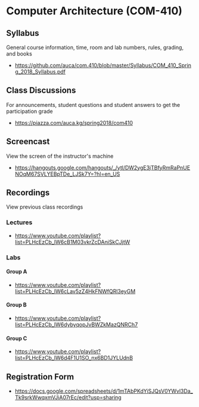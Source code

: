 # Computer Architecture (COM-410)

## Syllabus

General course information, time, room and lab numbers, rules, grading, and
books

* <https://github.com/auca/com.410/blob/master/Syllabus/COM_410_Spring_2018_Syllabus.pdf>

## Class Discussions

For announcements, student questions and student answers to get the
participation grade

* <https://piazza.com/auca.kg/spring2018/com410>

## Screencast

View the screen of the instructor's machine

* <https://hangouts.google.com/hangouts/_/ytl/DW2ygE3jTBfyRmRaPnUENOqM67SVLYEBpTDe_LJSk7Y=?hl=en_US>

## Recordings

View previous class recordings

### Lectures

* <https://www.youtube.com/playlist?list=PLHcEzCb_lW6cB1M03vkrZcDAniSkCJjtW>

### Labs

#### Group A

* <https://www.youtube.com/playlist?list=PLHcEzCb_lW6cLav5zZ4HkFNWfQRl3eyGM>

#### Group B

* <https://www.youtube.com/playlist?list=PLHcEzCb_lW6dybyqopJvBWZkMazQNRCh7>

#### Group C

* <https://www.youtube.com/playlist?list=PLHcEzCb_lW6d4F1U1SO_nx6BD1JYLUdnB>

## Registration Form

* <https://docs.google.com/spreadsheets/d/1mTAbPKdYiSJQsV0YWvl3Da_Tk9srkWwqxmVJiA07rEc/edit?usp=sharing>
